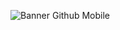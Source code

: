 ![Banner Github Mobile](https://user-images.githubusercontent.com/51540772/119567135-51296e80-bd82-11eb-8083-636f80cdffd9.png)




